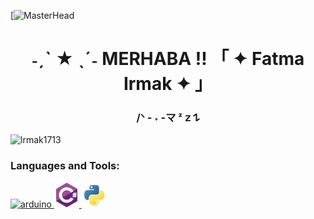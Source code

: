 [![MasterHead](https://www.google.com/imgres?q=cat%20gif&imgurl=https%3A%2F%2Fmedia0.giphy.com%2Fmedia%2FMDJ9IbxxvDUQM%2Fgiphy.gif%3Fcid%3D6c09b952sh87lpkxefkcx97rp6bqujd2b9867erk58ivzrt5%26ep%3Dv1_gifs_search%26rid%3Dgiphy.gif%26ct%3Dg&imgrefurl=https%3A%2F%2Fgiphy.com%2Fexplore%2Fcat-sport&docid=2B0U5-YVlba-WM&tbnid=QRNAoso73QAXiM&vet=12ahUKEwjJ9Y6MmeSMAxX3RvEDHUZXLNcQM3oECF0QAA..i&w=396&h=221&hcb=2&ved=2ahUKEwjJ9Y6MmeSMAxX3RvEDHUZXLNcQM3oECF0QAA)


<h1 align="center">˗ˏˋ ★ ˎˊ˗ MERHABA !! 「 ✦ Fatma Irmak ✦ 」</h1>
<h3 align="center">/ᐠ - ˕ -マ ᶻ 𝗓 𐰁</h3>

<p align="left"> <img src="https://komarev.com/ghpvc/?username=lrmak1713&label=Profile%20views&color=0e75b8&style=flat" alt="lrmak1713" /> </p>




<h3 align="left">Languages and Tools:</h3>
<p align="left"> <a href="https://www.arduino.cc/" target="_blank" rel="noreferrer"> <img src="https://cdn.worldvectorlogo.com/logos/arduino-1.svg" alt="arduino" width="40" height="40"/> </a> <a href="https://www.w3schools.com/cs/" target="_blank" rel="noreferrer"> <img src="https://raw.githubusercontent.com/devicons/devicon/master/icons/csharp/csharp-original.svg" alt="csharp" width="40" height="40"/> </a> <a href="https://www.python.org" target="_blank" rel="noreferrer"> <img src="https://raw.githubusercontent.com/devicons/devicon/master/icons/python/python-original.svg" alt="python" width="40" height="40"/> </a> </p>





